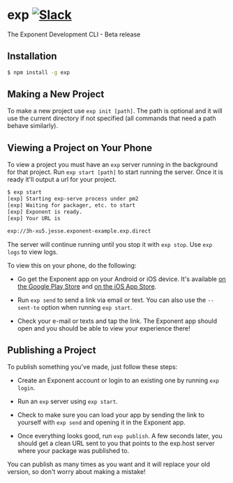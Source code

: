 # exp [![Slack](http://slack.exponentjs.com/badge.svg)](http://slack.exponentjs.com)
The Exponent Development CLI - Beta release


## Installation

```bash
$ npm install -g exp
```

## Making a New Project

To make a new project use `exp init [path]`. The path is optional and it will use the current directory if not specified (all commands that need a path behave similarly).

## Viewing a Project on Your Phone

To view a project you must have an `exp` server running in the background for that project. Run `exp start [path]` to start running the server. Once it is ready it'll output a url for your project.

```bash
$ exp start
[exp] Starting exp-serve process under pm2
[exp] Waiting for packager, etc. to start
[exp] Exponent is ready.
[exp] Your URL is

exp://3h-xu5.jesse.exponent-example.exp.direct
```

The server will continue running until you stop it with `exp stop`. Use `exp logs` to view logs.

To view this on your phone, do the following:

  * Go get the Exponent app on your Android or iOS device. It's available [on the Google Play Store](https://play.google.com/store/apps/details?id=host.exp.exponent) and [on the iOS App Store](https://itunes.com/apps/exponent).

  * Run `exp send` to send a link via email or text. You can also use the `--sent-to` option when running `exp start`.

  * Check your e-mail or texts and tap the link. The Exponent app should open and you should be able to view your experience there!

## Publishing a Project

To publish something you've made, just follow these steps:

  * Create an Exponent account or login to an existing one by running `exp login`.

  * Run an `exp` server using `exp start`.

  * Check to make sure you can load your app by sending the link to yourself with `exp send` and opening it in the Exponent app.

  * Once everything looks good, run `exp publish`. A few seconds later, you should get a clean URL sent to you that points to the exp.host server where your package was published to.

You can publish as many times as you want and it will replace your old version, so don't worry about making a mistake!
